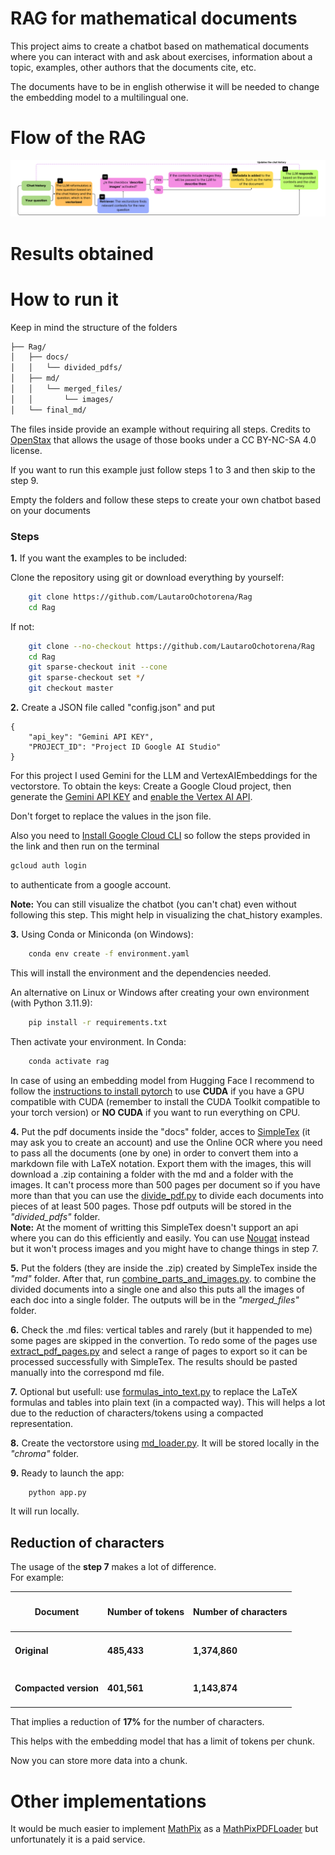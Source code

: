 # RAG for mathematical documents
This project aims to create a chatbot based on mathematical documents where you can interact with and ask about exercises, information about a topic, examples, other authors that the documents cite, etc.

The documents have to be in english otherwise it will be needed to change the embedding model to a multilingual one.

# Flow of the RAG

<div style="text-align: center;">
  <img src="flow_chart.png" alt="Flow Chart"/>
</div>

# Results obtained



# How to run it

Keep in mind the structure of the folders
```bash
├── Rag/
│   ├── docs/
│   │   └── divided_pdfs/
│   ├── md/
│   │   └── merged_files/
│   │       └── images/
│   └── final_md/
```
The files inside provide an example without requiring all steps. Credits to [OpenStax](https://openstax.org/) that allows the usage of those books under a CC BY-NC-SA 4.0 license.

If you want to run this example just follow steps 1 to 3 and then skip to the step 9.

Empty the folders and follow these steps to create your own chatbot based on your documents

### Steps
**1.** If you want the examples to be included:

Clone the repository using git or download everything by yourself:
```bash
    git clone https://github.com/LautaroOchotorena/Rag
    cd Rag
```
If not:
```bash
    git clone --no-checkout https://github.com/LautaroOchotorena/Rag
    cd Rag
    git sparse-checkout init --cone
    git sparse-checkout set */
    git checkout master
```

**2.** Create a JSON file called "config.json" and put
```
{
	"api_key": "Gemini API KEY",
	"PROJECT_ID": "Project ID Google AI Studio"
}
```
For this project I used Gemini for the LLM and VertexAIEmbeddings for the vectorstore.
To obtain the keys: Create a Google Cloud project, then generate the [Gemini API KEY](https://aistudio.google.com/app/apikey) and [enable the Vertex AI API](https://console.cloud.google.com/flows/enableapi?apiid=aiplatform.googleapis.com).

Don't forget to replace the values in the json file.

Also you need to [Install Google Cloud CLI](https://cloud.google.com/sdk/docs/install-sdk#windows) so follow the steps provided in the link and then run on the terminal

```bash
gcloud auth login
```
to authenticate from a google account.

**Note:** You can still visualize the chatbot (you can't chat) even without following this step. This might help in visualizing the chat_history examples.

**3.** Using Conda or Miniconda (on Windows):
```bash
    conda env create -f environment.yaml
```
This will install the environment and the dependencies needed.

An alternative on Linux or Windows after creating your own environment (with Python 3.11.9):
```bash
    pip install -r requirements.txt
```

Then activate your environment. In Conda:
```bash
    conda activate rag
```
In case of using an embedding model from Hugging Face I recommend to follow the [instructions to install pytorch](https://pytorch.org/get-started/locally/) to use **CUDA** if you have a GPU compatible with CUDA (remember to install the CUDA Toolkit compatible to your torch version) or **NO CUDA** if you want to run everything on CPU.

**4.** Put the pdf documents inside the "docs" folder, acces to [SimpleTex](https://simpletex.net/) (it may ask you to create an account) and use the Online OCR where you need to pass all the documents (one by one) in order to convert them into a markdown file with LaTeX notation. Export them with the images, this will download a .zip containing a folder with the md and a folder with the images.
It can't process more than 500 pages per document so if you have more than that you can use the [divide_pdf.py](https://github.com/LautaroOchotorena/Rag/blob/master/divide_pdf.py) to divide each documents into pieces of at least 500 pages. Those pdf outputs will be stored in the *"divided_pdfs"* folder.<br>
**Note:** At the moment of writting this SimpleTex doesn't support an api where you can do this efficiently and easily. You can use [Nougat](https://github.com/facebookresearch/nougat?tab=readme-ov-file) instead but it won't process images and you might have to change things in step 7.

**5.** Put the folders (they are inside the .zip) created by SimpleTex inside the *"md"* folder. After that, run [combine_parts_and_images.py](https://github.com/LautaroOchotorena/Rag/blob/master/combine_parts_and_images.py). to combine the divided documents into a single one and also this puts all the images of each doc into a single folder. The outputs will be in the *"merged_files"* folder.

**6.** Check the .md files: vertical tables and rarely (but it happended to me) some pages are skipped in the convertion. To redo some of the pages use [extract_pdf_pages.py](https://github.com/LautaroOchotorena/Rag/blob/master/extract_pdf_pages.py) and select a range of pages to export so it can be processed successfully with SimpleTex. The results should be pasted manually into the correspond md file.

**7.** Optional but usefull: use [formulas_into_text.py](https://github.com/LautaroOchotorena/Rag/blob/master/formulas_into_text.py) to replace the LaTeX formulas and tables into plain text (in a compacted way). This will helps a lot due to the reduction of characters/tokens using a compacted representation.

**8.** Create the vectorstore using [md_loader.py](https://github.com/LautaroOchotorena/Rag/blob/master/md_loader.py). It will be stored locally in the *"chroma"* folder.

**9.** Ready to launch the app:
```bash
    python app.py
```
It will run locally.

## Reduction of characters
The usage of the **step 7** makes a lot of difference. <br>
For example:
<div align="center">

| <h4>Document</h4> | <h4>Number of tokens</h4>  | <h4>Number of characters</h4>
|-----------------------|--------------------|--------------------|
| <h4>**Original**</h4>   | <h4>485,433</h4>  | <h4>1,374,860</h4>
| <h4>**Compacted version**</h4>| <h4>401,561</h4> | <h4>1,143,874</h4>

</div>

That implies a reduction of **17%** for the number of characters.

This helps with the embedding model that has a limit of tokens per chunk.

Now you can store more data into a chunk.

# Other implementations
It would be much easier to implement [MathPix](https://mathpix.com/) as a [MathPixPDFLoader](https://python.langchain.com/docs/integrations/document_loaders/mathpix/) but unfortunately it is a paid service.